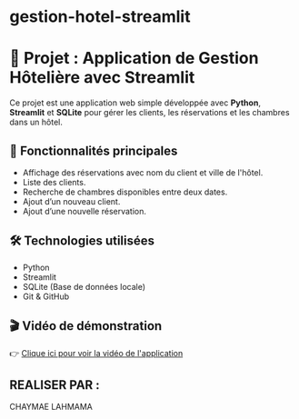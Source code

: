 # gestion-hotel-streamlit
# 🏨 Projet : Application de Gestion Hôtelière avec Streamlit

Ce projet est une application web simple développée avec **Python**, **Streamlit** et **SQLite** pour gérer les clients, les réservations et les chambres dans un hôtel.

## 📌 Fonctionnalités principales

- Affichage des réservations avec nom du client et ville de l'hôtel.
- Liste des clients.
- Recherche de chambres disponibles entre deux dates.
- Ajout d’un nouveau client.
- Ajout d’une nouvelle réservation.

## 🛠 Technologies utilisées

- Python
- Streamlit
- SQLite (Base de données locale)
- Git & GitHub

## 🎬 Vidéo de démonstration

👉  [Clique ici pour voir la vidéo de l'application](https://youtu.be/https://youtu.be/jIublsJ8Bdk  )  


## REALISER PAR :
CHAYMAE LAHMAMA


